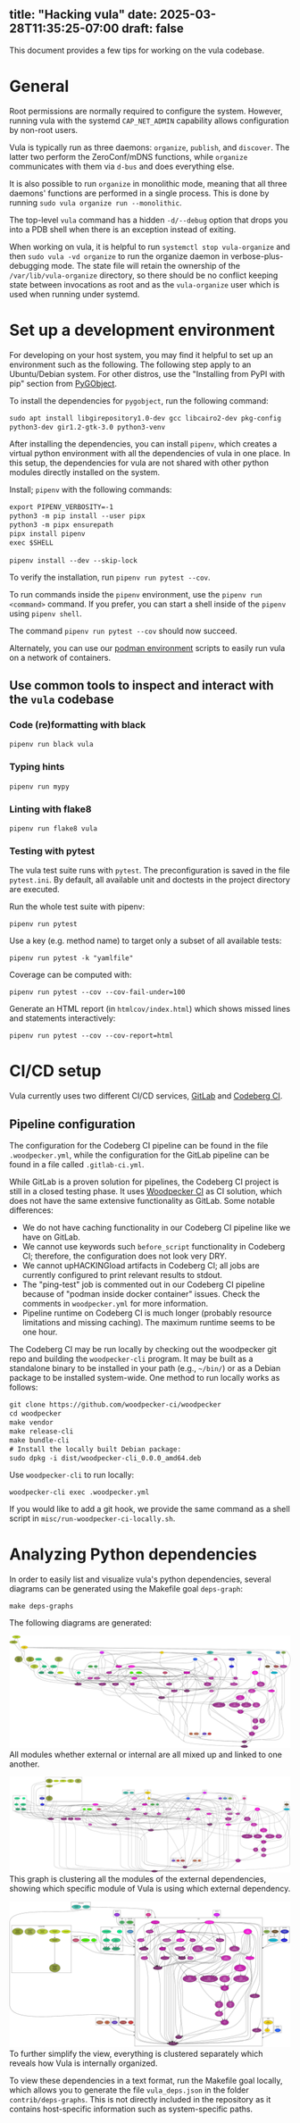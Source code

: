 title: "Hacking vula"
date: 2025-03-28T11:35:25-07:00
draft: false
---


This document provides a few tips for working on the vula codebase.

# General

Root permissions are normally required to configure the system. However, running vula with the systemd `CAP_NET_ADMIN` capability allows configuration by non-root users.

Vula is typically run as three daemons: `organize`, `publish`, and `discover`. The latter two perform the ZeroConf/mDNS functions, while `organize` communicates with them via `d-bus` and does everything else.

It is also possible to run `organize` in monolithic mode, meaning that all three daemons' functions are performed in a single process. This is done by running `sudo vula organize run --monolithic`. 

The top-level `vula` command has a hidden `-d/--debug` option that drops you into a PDB shell when there is an exception instead of exiting.

When working on vula, it is helpful to run `systemctl stop vula-organize` and then `sudo vula -vd organize` to run the organize daemon in verbose-plus-debugging mode. The state file will retain the ownership of the `/var/lib/vula-organize` directory, so there should be no conflict keeping state between invocations as root and as the `vula-organize` user which is used when running under systemd.

# Set up a development environment

For developing on your host system, you may find it helpful to set up an environment such as the following. The following step apply to an Ubuntu/Debian system. For other distros, use the "Installing from PyPI with pip" section from [PyGObject](https://pygobject.readthedocs.io/en/latest/getting_started.html).

To install the dependencies for `pygobject`, run the following command:

```
sudo apt install libgirepository1.0-dev gcc libcairo2-dev pkg-config python3-dev gir1.2-gtk-3.0 python3-venv
```

After installing the dependencies, you can install `pipenv`, which creates a virtual python environment with all the dependencies of vula in one place. In this setup, the dependencies for vula are not shared with other python modules directly installed on the system.

Install; `pipenv` with the following commands:

```
export PIPENV_VERBOSITY=-1
python3 -m pip install --user pipx
python3 -m pipx ensurepath
pipx install pipenv
exec $SHELL

pipenv install --dev --skip-lock
```

To verify the installation, run `pipenv run pytest --cov`.

To run commands inside the `pipenv` environment, use the `pipenv run <command>` command. If you prefer, you can start a shell inside of the `pipenv` using `pipenv shell`.

The command `pipenv run pytest --cov` should now succeed.

Alternately, you can use our [podman environment](https://codeberg.org/vula/vula/src/branch/main/podman/README.md) scripts to easily run vula on a network of containers.

## Use common tools to inspect and interact with the `vula` codebase

### Code (re)formatting with black

```
pipenv run black vula
```

### Typing hints

```
pipenv run mypy
```

### Linting with flake8

```
pipenv run flake8 vula
```

### Testing with pytest

The vula test suite runs with `pytest`. The preconfiguration is saved in the file `pytest.ini`. By default, all available unit and doctests in the project directory are executed.

Run the whole test suite with pipenv:
```
pipenv run pytest
```

Use a key (e.g. method name) to target only a subset of all available tests:
```
pipenv run pytest -k "yamlfile"
```

Coverage can be computed with:
```
pipenv run pytest --cov --cov-fail-under=100
```

Generate an HTML report (in `htmlcov/index.html`) which shows missed lines and statements interactively:
```
pipenv run pytest --cov --cov-report=html
```

# CI/CD setup

Vula currently uses two different CI/CD services, [GitLab](https://gitlab.ti.bfh.ch/vula/vula/-/pipelines) and [Codeberg CI](https://ci.codeberg.org/vula/vula).

## Pipeline configuration
The configuration for the Codeberg CI pipeline can be found in the file `.woodpecker.yml`, while the configuration for the GitLab pipeline can be found in a file called `.gitlab-ci.yml`.

While GitLab is a proven solution for pipelines, the Codeberg CI project is still in a closed testing phase. It uses [Woodpecker CI](https://woodpecker-ci.org/) as CI solution, which does not have the same extensive functionality as GitLab. Some notable differences:

- We do not have caching functionality in our Codeberg CI pipeline like we have on GitLab.
- We cannot use keywords such `before_script` functionality in Codeberg CI; therefore, the configuration does not look very DRY.
- We cannot upHACKINGload artifacts in Codeberg CI; all jobs are currently configured to print relevant results to stdout.
- The "ping-test" job is commented out in our Codeberg CI pipeline because of "podman inside docker container" issues. Check the comments in `woodpecker.yml` for more information.
- Pipeline runtime on Codeberg CI is much longer (probably resource limitations and missing caching). The maximum runtime seems to be one hour.

The Codeberg CI may be run locally by checking out the woodpecker git repo and building the `woodpecker-cli` program. It may be built as a standalone binary to be installed in your path (e.g., `~/bin/`) or as a Debian package to be installed system-wide. One method to run locally works as follows:

```
git clone https://github.com/woodpecker-ci/woodpecker
cd woodpecker
make vendor
make release-cli
make bundle-cli
# Install the locally built Debian package:
sudo dpkg -i dist/woodpecker-cli_0.0.0_amd64.deb
```

Use `woodpecker-cli` to run locally:
```
woodpecker-cli exec .woodpecker.yml
```

If you would like to add a git hook, we provide the same command as a shell
script in `misc/run-woodpecker-ci-locally.sh`.

# Analyzing Python dependencies

In order to easily list and visualize vula's python dependencies, several diagrams can be generated using the Makefile goal `deps-graph`: 

```
make deps-graphs
```

The following diagrams are generated:

![Unorganized Dependencies](./contrib/deps-graphs/unorganized.svg)
All modules whether external or internal are all mixed up and linked to one another.

![Precisely Linked Dependencies](./contrib/deps-graphs/precisely_linked.svg)
This graph is clustering all the modules of the external dependencies, showing which specific module of Vula is using which external dependency.

![All Clustered Dependencies](./contrib/deps-graphs/all_clustered.svg)
To further simplify the view, everything is clustered separately which reveals how Vula is internally organized.

To view these dependencies in a text format, run the Makefile goal locally, which allows you to generate the file `vula_deps.json` in the folder `contrib/deps-graphs`. This is not directly included in the repository as it contains host-specific information such as system-specific paths.
